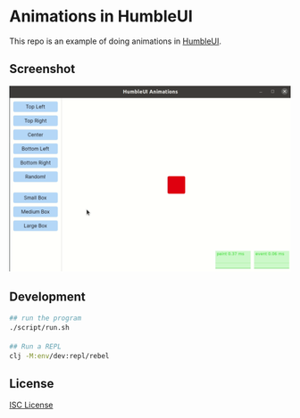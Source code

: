 # Animations in HumbleUI

This repo is an example of doing animations in [HumbleUI].

[HumbleUI]:https://github.com/HumbleUI/HumbleUI

## Screenshot

<img src="images/demo.gif">

## Development

```sh
## run the program
./script/run.sh

## Run a REPL
clj -M:env/dev:repl/rebel
```

## License

[ISC License](LICENSE.md)
